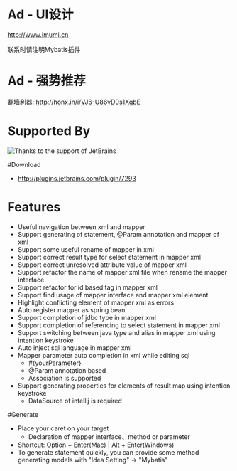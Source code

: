 # Ad - UI设计

http://www.imumi.cn

联系时请注明Mybatis插件

# Ad - 强势推荐

翻墙利器: http://honx.in/i/VJ6-U86vD0s1XqbE  

# Supported By

![Thanks to the support of JetBrains](http://www.jetbrains.com/company/docs/logo_jetbrains.png)

#Download

* http://plugins.jetbrains.com/plugin/7293

# Features

* Useful navigation between xml and mapper
* Support generating of statement, @Param annotation and mapper of xml
* Support some useful rename of mapper in xml
* Support correct result type for select statement in mapper xml
* Support correct unresolved attribute value of mapper xml
* Support refactor the name of mapper xml file when rename the mapper interface
* Support refactor for id based tag in mapper xml
* Support find usage of mapper interface and mapper xml element
* Highlight conflicting element of mapper xml as errors
* Auto register mapper as spring bean
* Support completion of jdbc type in mapper xml
* Support completion of referencing to select statement in mapper xml
* Support switching between java type and alias in mapper xml using intention keystroke
* Auto inject sql language in mapper xml
* Mapper parameter auto completion in xml while editing sql
    * \#{yourParameter}
    * @Param annotation based
    * Association is supported
* Support generating properties for elements of result map using intention keystroke
    * DataSource of intellij is required

#Generate

* Place your caret on your target
    * Declaration of mapper interface、method or parameter
* Shortcut: Option + Enter(Mac) | Alt + Enter(Windows)
* To generate statement quickly, you can provide some method generating models with "Idea Setting" -> "Mybatis"
